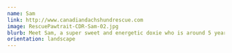 ```yaml
---
name: Sam
link: http://www.canadiandachshundrescue.com
image: RescuePawtrait-CDR-Sam-02.jpg
blurb: Meet Sam, a super sweet and energetic doxie who is around 5 years old. 
orientation: landscape
---
```


